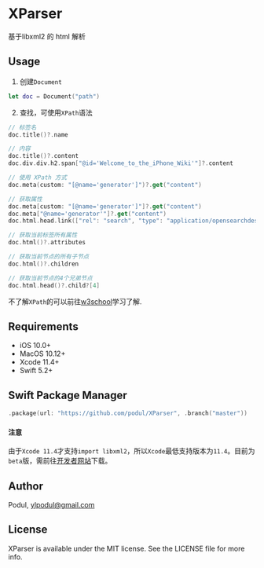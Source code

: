 # XParser
基于libxml2 的 html 解析

## Usage
1. 创建`Document`
```swift
let doc = Document("path")
```
2. 查找，可使用`XPath`语法
```swift
// 标签名
doc.title()?.name

// 内容
doc.title()?.content
doc.div.div.h2.span["@id='Welcome_to_the_iPhone_Wiki'"]?.content

// 使用 XPath 方式
doc.meta(custom: "[@name='generator']")?.get("content")

// 获取属性
doc.meta[custom: "[@name='generator']"]?.get("content")
doc.meta["@name='generator'"]?.get("content")
doc.html.head.link(["rel": "search", "type": "application/opensearchdescription+xml"])?.get("title")

// 获取当前标签所有属性
doc.html()?.attributes

// 获取当前节点的所有子节点
doc.html()?.children

// 获取当前节点的4个兄弟节点
doc.html.head()?.child?[4]
```
不了解`XPath`的可以前往[w3school](https://www.w3school.com.cn/xpath/index.asp)学习了解.

## Requirements

* iOS 10.0+
* MacOS 10.12+
* Xcode 11.4+
* Swift 5.2+

## Swift Package Manager
``` Swift
.package(url: "https://github.com/podul/XParser", .branch("master"))
```

#### 注意
由于`Xcode 11.4`才支持`import libxml2`，所以`Xcode`最低支持版本为`11.4`。目前为`beta`版，需前往[开发者网站](https://developer.apple.com/)下载。

## Author

Podul, ylpodul@gmail.com

## License

XParser is available under the MIT license. See the LICENSE file for more info.
